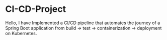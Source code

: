 # CI-CD-Project
Hello, I have Implemented a CI/CD pipeline that automates the journey of a Spring Boot application from build → test → containerization → deployment on Kubernetes.
